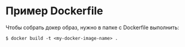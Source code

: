 # Пример Dockerfile

Чтобы собрать докер образ, нужно в папке с Dockerfile выполнить:
```
$ docker build -t <my-docker-image-name> .
```
